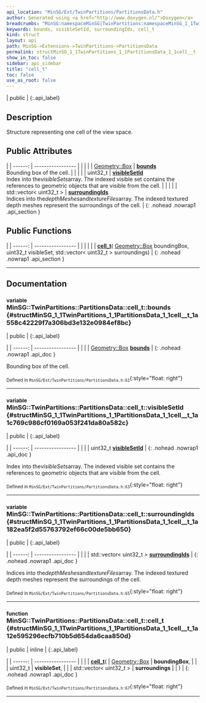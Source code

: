 ```yaml
---
api_location: "MinSG/Ext/TwinPartitions/PartitionsData.h"
author: Generated using <a href="http://www.doxygen.nl/">Doxygen</a>
breadcrumbs: "MinSG:namespaceMinSG|TwinPartitions:namespaceMinSG_1_1TwinPartitions|PartitionsData:structMinSG_1_1TwinPartitions_1_1PartitionsData"
keywords: bounds, visibleSetId, surroundingIds, cell_t
kind: struct
layout: api
path: MinSG->Extensions->TwinPartitions->PartitionsData
permalink: structMinSG_1_1TwinPartitions_1_1PartitionsData_1_1cell__t
show_in_toc: false
sidebar: api_sidebar
title: "cell_t"
toc: false
use_as_root: false
---
```


| public |
{:.api_label}

## Description



Structure representing one cell of the view space.



## Public Attributes

|
| ------: | ----------------- |
|  | |
| [Geometry::Box](namespaceGeometry#namespaceGeometry_1a02eb80497cc2daa40fba114c929f877a) | **[bounds](#structMinSG_1_1TwinPartitions_1_1PartitionsData_1_1cell%5F%5Ft_1a558c42229f7a306bd3e132e0984ef8bc)**  <br/> Bounding box of the cell. |
|  | |
| uint32_t | **[visibleSetId](#structMinSG_1_1TwinPartitions_1_1PartitionsData_1_1cell%5F%5Ft_1a1c769c986cf0169a053f241da80a582c)**  <br/> Index into the*visibleSets*array. The indexed visible set contains the references to geometric objects that are visible from the cell. |
|  | |
| std::vector< uint32_t > | **[surroundingIds](#structMinSG_1_1TwinPartitions_1_1PartitionsData_1_1cell%5F%5Ft_1a182ea5f2d55763792ef66c00de5bb650)**  <br/> Indices into the*depthMeshes*and*textureFiles*array. The indexed textured depth meshes represent the surroundings of the cell. |
{: .nohead .nowrap1 .api_section }


## Public Functions

|
| ------: | ----------------- |
|  | |
|  | **[cell_t](#structMinSG_1_1TwinPartitions_1_1PartitionsData_1_1cell%5F%5Ft_1a12e595296ecfb710b5d654da6caa850d)**( [Geometry::Box](namespaceGeometry#namespaceGeometry_1a02eb80497cc2daa40fba114c929f877a)  boundingBox, uint32_t visibleSet, std::vector< uint32_t > surroundings) |
{: .nohead .nowrap1 .api_section }


-------------------------------------------------------------------

## Documentation

### <small>variable</small><br/> MinSG::TwinPartitions::PartitionsData::cell_t::bounds {#structMinSG_1_1TwinPartitions_1_1PartitionsData_1_1cell__t_1a558c42229f7a306bd3e132e0984ef8bc}

| public |
{:.api_label}

|
| ------: | ----------------- |
|  |
| [Geometry::Box](namespaceGeometry#namespaceGeometry_1a02eb80497cc2daa40fba114c929f877a) **[bounds](#structMinSG_1_1TwinPartitions_1_1PartitionsData_1_1cell%5F%5Ft_1a558c42229f7a306bd3e132e0984ef8bc)**  |
{: .nohead .nowrap1 .api_doc }

Bounding box of the cell.





<sub>Defined in `MinSG/Ext/TwinPartitions/PartitionsData.h:61`</sub>{:style="float: right"}

-------------------------------------------------------------------

### <small>variable</small><br/> MinSG::TwinPartitions::PartitionsData::cell_t::visibleSetId {#structMinSG_1_1TwinPartitions_1_1PartitionsData_1_1cell__t_1a1c769c986cf0169a053f241da80a582c}

| public |
{:.api_label}

|
| ------: | ----------------- |
|  |
| uint32_t **[visibleSetId](#structMinSG_1_1TwinPartitions_1_1PartitionsData_1_1cell%5F%5Ft_1a1c769c986cf0169a053f241da80a582c)**  |
{: .nohead .nowrap1 .api_doc }

Index into the*visibleSets*array. The indexed visible set contains the references to geometric objects that are visible from the cell.





<sub>Defined in `MinSG/Ext/TwinPartitions/PartitionsData.h:63`</sub>{:style="float: right"}

-------------------------------------------------------------------

### <small>variable</small><br/> MinSG::TwinPartitions::PartitionsData::cell_t::surroundingIds {#structMinSG_1_1TwinPartitions_1_1PartitionsData_1_1cell__t_1a182ea5f2d55763792ef66c00de5bb650}

| public |
{:.api_label}

|
| ------: | ----------------- |
|  |
| std::vector< uint32_t > **[surroundingIds](#structMinSG_1_1TwinPartitions_1_1PartitionsData_1_1cell%5F%5Ft_1a182ea5f2d55763792ef66c00de5bb650)**  |
{: .nohead .nowrap1 .api_doc }

Indices into the*depthMeshes*and*textureFiles*array. The indexed textured depth meshes represent the surroundings of the cell.





<sub>Defined in `MinSG/Ext/TwinPartitions/PartitionsData.h:65`</sub>{:style="float: right"}

-------------------------------------------------------------------

### <small>function</small><br/> MinSG::TwinPartitions::PartitionsData::cell_t::cell_t {#structMinSG_1_1TwinPartitions_1_1PartitionsData_1_1cell__t_1a12e595296ecfb710b5d654da6caa850d}

| public | inline |
{:.api_label}

|
| ------: | ----------------- |
|  |
|  **[cell_t](#structMinSG_1_1TwinPartitions_1_1PartitionsData_1_1cell%5F%5Ft_1a12e595296ecfb710b5d654da6caa850d)**( |  [Geometry::Box](namespaceGeometry#namespaceGeometry_1a02eb80497cc2daa40fba114c929f877a)  | **boundingBox**, |
| | uint32_t | **visibleSet**, |
| | std::vector< uint32_t > | **surroundings** |
|   ) |
{: .nohead .nowrap1 .api_doc }





<sub>Defined in `MinSG/Ext/TwinPartitions/PartitionsData.h:67`</sub>{:style="float: right"}

-------------------------------------------------------------------

